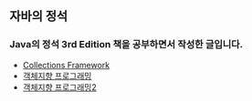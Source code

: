 ## 자바의 정석
### Java의 정석 3rd Edition 책을 공부하면서 작성한 글입니다.

- [Collections Framework](https://github.com/SeokHyeMin/TIL/blob/main/JAVA/자바의%20정석/Collections%20Framework.md)
- [객체지향 프로그래밍](https://github.com/SeokHyeMin/TIL/blob/main/JAVA/자바의%20정석/객체지향%20프로그래밍.md)
- [객체지향 프로그래밍2](https://github.com/SeokHyeMin/TIL/blob/main/JAVA/자바의%20정석/객체지향%20프로그래밍2.md)
